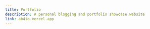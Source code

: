 ```yaml
---
title: Portfolio
description: A personal blogging and portfolio showcase website
link: ab4io.vercel.app
---
```



